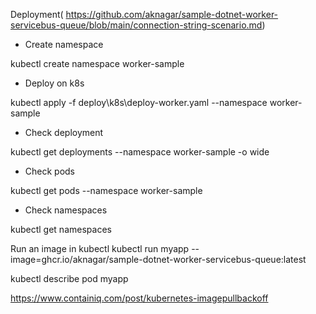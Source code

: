 Deployment(
https://github.com/aknagar/sample-dotnet-worker-servicebus-queue/blob/main/connection-string-scenario.md)

* Create namespace

kubectl create namespace worker-sample

* Deploy on k8s

kubectl apply -f deploy\k8s\deploy-worker.yaml --namespace worker-sample

* Check deployment 

kubectl get deployments --namespace worker-sample -o wide

* Check pods

kubectl get pods --namespace worker-sample

* Check namespaces

kubectl get namespaces

Run an image in kubectl
kubectl run myapp --image=ghcr.io/aknagar/sample-dotnet-worker-servicebus-queue:latest

kubectl describe pod myapp

https://www.containiq.com/post/kubernetes-imagepullbackoff
